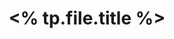 ---
title: '<% tp.file.title %>'
category: '<% tp.file.creation_date("YYYY") %>'
tags:
  - <% tp.system.suggester(["projects", "areas", "resources", "archive", "meta", "inbox"], ["projects", "areas", "resources", "archive", "meta", "inbox"]) %>
created: <% moment(tp.file.creation_date("YYYY-MM-DDTHH:mm:ss.SSSZ")).toISOString() %>
updated: <% moment(tp.file.last_modified_date("YYYY-MM-DDTHH:mm:ss.SSSZ")).toISOString() %>
---